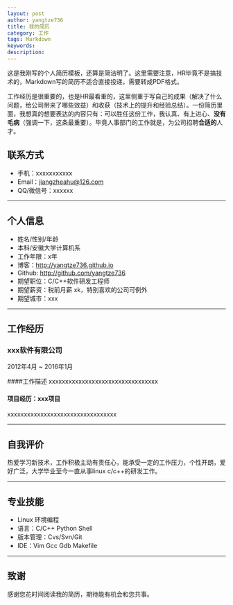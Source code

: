 ```yaml
---
layout: post
author: yangtze736
title: 我的简历
category: 工作
tags: Markdown
keywords:
description:
---
```


这是我刚写的个人简历模板，还算是简洁明了。这里需要注意，HR毕竟不是搞技术的，Markdown写的简历不适合直接投递，需要转成PDF格式。

工作经历是很重要的，也是HR最看重的，这里侧重于写自己的成果（解决了什么问题，给公司带来了哪些效益）和收获（技术上的提升和经验总结）。一份简历里面，我想真的想要表达的内容只有：可以胜任这份工作，我认真、有上进心、**没有毛病**（强调一下，这条最重要）。毕竟人事部门的工作就是，为公司招聘**合适的**人才。

## 联系方式

- 手机：xxxxxxxxxxx
- Email：jiangzheahu@126.com 
- QQ/微信号：xxxxxx

---

## 个人信息

- 姓名/性别/年龄 
- 本科/安徽大学计算机系
- 工作年限：x年
- 博客：http://yangtze736.github.io 
- Github: http://github.com/yangtze736
- 期望职位：C/C++软件研发工程师
- 期望薪资：税前月薪 xk，特别喜欢的公司可例外
- 期望城市：xxx

---

## 工作经历

### xxx软件有限公司 
2012年4月 ~ 2016年1月 

####工作描述
xxxxxxxxxxxxxxxxxxxxxxxxxxxxxxxxx

#### 项目经历：xxx项目 
xxxxxxxxxxxxxxxxxxxxxxxxxxxxxxxxx

---

## 自我评价
热爱学习新技术，工作积极主动有责任心，能承受一定的工作压力，个性开朗，爱好广泛，大学毕业至今一直从事linux c/c++的研发工作。

---

## 专业技能

- Linux 环境编程
- 语言：C/C++ Python  Shell 
- 版本管理：Cvs/Svn/Git
- IDE：Vim Gcc Gdb Makefile

---

## 致谢
感谢您花时间阅读我的简历，期待能有机会和您共事。
